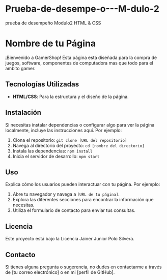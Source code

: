 # Prueba-de-desempe-o---M-dulo-2
prueba de desempeño Modulo2 HTML &amp; CSS

# Nombre de tu Página

¡Bienvenido a GamerShop! Esta página está diseñada para la compra de juegos, software, componentes de computadora mas que todo para el ambito gamer.

## Tecnologías Utilizadas

- **HTML/CSS**: Para la estructura y el diseño de la página.

## Instalación

Si necesitas instalar dependencias o configurar algo para ver la página localmente, incluye las instrucciones aquí. Por ejemplo:

1. Clona el repositorio: `git clone [URL del repositorio]`
2. Navega al directorio del proyecto: `cd [nombre del directorio]`
3. Instala las dependencias: `npm install`
4. Inicia el servidor de desarrollo: `npm start`

## Uso

Explica cómo los usuarios pueden interactuar con tu página. Por ejemplo:

1. Abre tu navegador y navega a `[URL de tu página]`.
2. Explora las diferentes secciones para encontrar la información que necesitas.
3. Utiliza el formulario de contacto para enviar tus consultas.

## Licencia

Este proyecto está bajo la Licencia Jainer Junior Polo Silvera.

## Contacto

Si tienes alguna pregunta o sugerencia, no dudes en contactarme a través de [tu correo electrónico] o en mi [perfil de GitHub].


